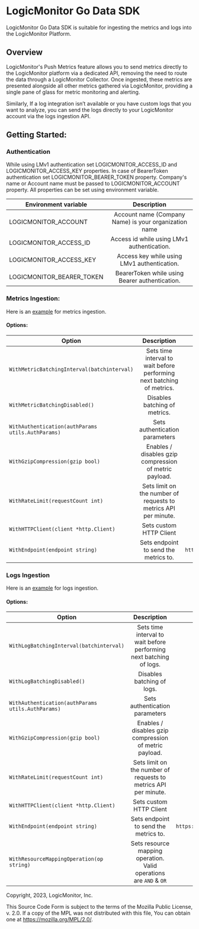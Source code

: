 # LogicMonitor Go Data SDK

LogicMonitor Go Data SDK is suitable for ingesting the metrics and logs into the LogicMonitor Platform.

## Overview
LogicMonitor's Push Metrics feature allows you to send metrics directly to the LogicMonitor platform via a dedicated API, removing the need to route the data through a LogicMonitor Collector. Once ingested, these metrics are presented alongside all other metrics gathered via LogicMonitor, providing a single pane of glass for metric monitoring and alerting.

Similarly, If a log integration isn’t available or you have custom logs that you want to analyze, you can send the logs directly to your LogicMonitor account via the logs ingestion API.

## Getting Started:

### Authentication
While using LMv1 authentication set LOGICMONITOR_ACCESS_ID and LOGICMONITOR_ACCESS_KEY properties.
In case of BearerToken authentication set LOGICMONITOR_BEARER_TOKEN property. 
Company's name or Account name must be passed to LOGICMONITOR_ACCOUNT property. 
All properties can be set using environment variable.

| Environment variable |	Description |
| -------------------- |:--------------:|
|   LOGICMONITOR_ACCOUNT         |	Account name (Company Name) is your organization name |
|   LOGICMONITOR_ACCESS_ID       |	Access id while using LMv1 authentication.|
|   LOGICMONITOR_ACCESS_KEY      |	Access key while using LMv1 authentication.|
|   LOGICMONITOR_BEARER_TOKEN    |	BearerToken while using Bearer authentication.|

### Metrics Ingestion:
Here is an [example](https://github.com/logicmonitor/lm-data-sdk-go/blob/main/example/metrics/metricsingestion.go) for metrics ingestion.


#### Options:

|   Option  |	Description | Default |
| -------------------- |:--------------:|:--------------:| 
| `WithMetricBatchingInterval(batchinterval)`  | Sets time interval to wait before performing next batching of metrics. | `10s` |
| `WithMetricBatchingDisabled()` | Disables batching of metrics. | `Enabled` |
| `WithAuthentication(authParams utils.AuthParams)`         | Sets authentication parameters | `-` |
| `WithGzipCompression(gzip bool)` | Enables / disables gzip compression of metric payload. | `Enabled` |
| `WithRateLimit(requestCount int)` | Sets limit on the number of requests to metrics API per minute. | `100` |
| `WithHTTPClient(client *http.Client)` | Sets custom HTTP Client | `Default http client with timeout of 5s`|
| `WithEndpoint(endpoint string)` | Sets endpoint to send the metrics to. | `https://${LOGICMONITOR_ACCOUNT}.logicmonitor.com/rest/`|


### Logs Ingestion
Here is an [example](https://github.com/logicmonitor/lm-data-sdk-go/blob/main/example/logs/logsingestion.go) for logs ingestion.


#### Options:

|   Option  |	Description | Default |
| -------------------- |:--------------:|:--------------:|  
| `WithLogBatchingInterval(batchinterval)`  | Sets time interval to wait before performing next batching of logs. | `10s` |
| `WithLogBatchingDisabled()` | Disables batching of logs. | `Enabled` |
| `WithAuthentication(authParams utils.AuthParams)`         | Sets authentication parameters | `-` |
| `WithGzipCompression(gzip bool)` | Enables / disables gzip compression of metric payload. | `Enabled` |
| `WithRateLimit(requestCount int)` | Sets limit on the number of requests to metrics API per minute. | `100` |
| `WithHTTPClient(client *http.Client)` | Sets custom HTTP Client | `Default http client will have timeout of 5s`|
| `WithEndpoint(endpoint string)` | Sets endpoint to send the metrics to. | `https://${LOGICMONITOR_ACCOUNT}.logicmonitor.com/rest/`|
| `WithResourceMappingOperation(op string)` | Sets resource mapping operation. Valid operations are `AND` & `OR` | `-` |


Copyright, 2023, LogicMonitor, Inc.

This Source Code Form is subject to the terms of the Mozilla Public License, v. 2.0. If a copy of the MPL was not distributed with this file, You can obtain one at https://mozilla.org/MPL/2.0/.
